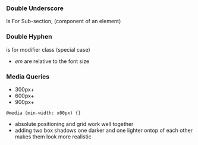 ### Double Underscore
Is For Sub-section, (component of an element)

### Double Hyphen
is for modifier class (special case)

- *em* are relative to the font size 


### Media Queries

- 300px+
- 600px+
- 900px+
```
@media (min-width: x00px) {}
```


- absolute positioning and grid work well together
- adding two box shadows one darker and one lighter ontop of each other makes them look more realistic